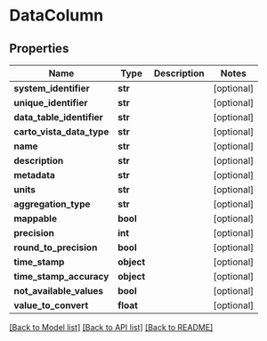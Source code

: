 # DataColumn

## Properties
Name | Type | Description | Notes
------------ | ------------- | ------------- | -------------
**system_identifier** | **str** |  | [optional] 
**unique_identifier** | **str** |  | [optional] 
**data_table_identifier** | **str** |  | [optional] 
**carto_vista_data_type** | **str** |  | [optional] 
**name** | **str** |  | [optional] 
**description** | **str** |  | [optional] 
**metadata** | **str** |  | [optional] 
**units** | **str** |  | [optional] 
**aggregation_type** | **str** |  | [optional] 
**mappable** | **bool** |  | [optional] 
**precision** | **int** |  | [optional] 
**round_to_precision** | **bool** |  | [optional] 
**time_stamp** | **object** |  | [optional] 
**time_stamp_accuracy** | **object** |  | [optional] 
**not_available_values** | **bool** |  | [optional] 
**value_to_convert** | **float** |  | [optional] 

[[Back to Model list]](../README.md#documentation-for-models) [[Back to API list]](../README.md#documentation-for-api-endpoints) [[Back to README]](../README.md)


